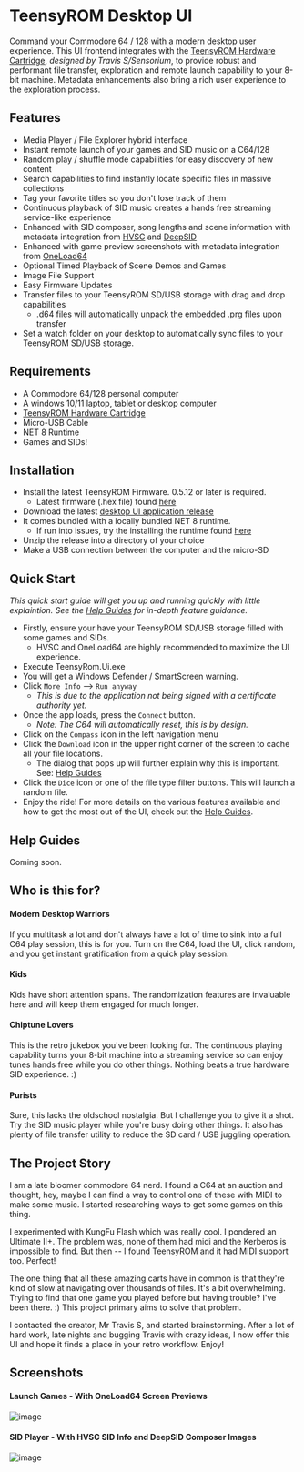 # TeensyROM Desktop UI
Command your Commodore 64 / 128 with a modern desktop user experience.  This UI frontend integrates with the [TeensyROM Hardware Cartridge](https://github.com/SensoriumEmbedded/TeensyROM), *designed by Travis S/Sensorium*, to provide robust and performant file transfer, exploration and remote launch capability to your 8-bit machine.  Metadata enhancements also bring a rich user experience to the exploration process.  

## Features
- Media Player / File Explorer hybrid interface
- Instant remote launch of your games and SID music on a C64/128
- Random play / shuffle mode capabilities for easy discovery of new content
- Search capabilities to find instantly locate specific files in massive collections
- Tag your favorite titles so you don't lose track of them 
- Continuous playback of SID music creates a hands free streaming service-like experience
- Enhanced with SID composer, song lengths and scene information with metadata integration from [HVSC](https://www.youtube.com/watch?v=lz0CJbkplj0&list=PLmN5cgEuNrpiCj1LfKBDUZS06ZBCjif5b) and [DeepSID](https://github.com/Chordian/deepsid)
- Enhanced with game preview screenshots with metadata integration from [OneLoad64](https://www.youtube.com/watch?v=lz0CJbkplj0&list=PLmN5cgEuNrpiCj1LfKBDUZS06ZBCjif5b)
- Optional Timed Playback of Scene Demos and Games
- Image File Support
- Easy Firmware Updates
- Transfer files to your TeensyROM SD/USB storage with drag and drop capabilities
  - .d64 files will automatically unpack the embedded .prg files upon transfer
- Set a watch folder on your desktop to automatically sync files to your TeensyROM SD/USB storage.

## Requirements
- A Commodore 64/128 personal computer
- A windows 10/11 laptop, tablet or desktop computer
- [TeensyROM Hardware Cartridge](https://github.com/SensoriumEmbedded/TeensyROM)
- Micro-USB Cable
- NET 8 Runtime
- Games and SIDs!

## Installation
- Install the latest TeensyROM Firmware.  0.5.12 or later is required.
  - Latest firmware (.hex file) found [here](https://github.com/SensoriumEmbedded/TeensyROM/blob/main/bin/TeensyROM/FW_Release_History.md)
- Download the latest [desktop UI application release](https://github.com/MetalHexx/TeensyROM-UI/releases)
- It comes bundled with a locally bundled NET 8 runtime.
  - If run into issues, try the installing the runtime found [here](https://dotnet.microsoft.com/en-us/download/dotnet/8.0)
- Unzip the release into a directory of your choice
- Make a USB connection between the computer and the micro-SD 
 
## Quick Start
*This quick start guide will get you up and running quickly with little explaintion.  See the [Help Guides](#help-guides) for in-depth feature guidance.*
- Firstly, ensure your have your TeensyROM SD/USB storage filled with some games and SIDs.
  - HVSC and OneLoad64 are highly recommended to maximize the UI experience.
- Execute TeensyRom.Ui.exe
- You will get a Windows Defender / SmartScreen warning.
- Click `More Info` --> `Run anyway`
  - *This is due to the application not being signed with a certificate authority yet.*  
- Once the app loads, press the `Connect` button.
  - *Note: The C64 will automatically reset, this is by design.*
- Click on the `Compass` icon in the left navigation menu
- Click the `Download` icon in the upper right corner of the screen to cache all your file locations.
  - The dialog that pops up will further explain why this is important.  See: [Help Guides](#help-guides)
- Click the `Dice` icon or one of the file type filter buttons.  This will launch a random file.
- Enjoy the ride! For more details on the various features available and how to get the most out of the UI, check out the [Help Guides](#help-guides).

## Help Guides
Coming soon.

## Who is this for?
#### Modern Desktop Warriors
If you multitask a lot and don't always have a lot of time to sink into a full C64 play session, this is for you.  Turn on the C64, load the UI, click random, and you get instant gratification from a quick play session.

#### Kids
Kids have short attention spans.  The randomization features are invaluable here and will keep them engaged for much longer.

#### Chiptune Lovers 
This is the retro jukebox you've been looking for.  The continuous playing capability turns your 8-bit machine into a streaming service so can enjoy tunes hands free while you do other things.  Nothing beats a true hardware SID experience. :)

#### Purists 
Sure, this lacks the oldschool nostalgia.  But I challenge you to give it a shot.  Try the SID music player while you're busy doing other things.  It also has plenty of file transfer utility to reduce the SD card / USB juggling operation.  

## The Project Story
I am a late bloomer commodore 64 nerd.  I found a C64 at an auction and thought, hey, maybe I can find a way to control one of these with MIDI to make some music.  I started researching ways to get some games on this thing.  

I experimented with KungFu Flash which was really cool.  I pondered an Ultimate II+.  The problem was, none of them had midi and the Kerberos is impossible to find.  But then -- I found TeensyROM and it had MIDI support too.  Perfect!

The one thing that all these amazing carts have in common is that they're kind of slow at navigating over thousands of files.  It's a bit overwhelming. Trying to find that one game you played before but having trouble? I've been there. :) This project primary aims to solve that problem.

I contacted the creator, Mr Travis S, and started brainstorming.  After a lot of hard work, late nights and bugging Travis with crazy ideas, I now offer this UI and hope it finds a place in your retro workflow. Enjoy!

## Screenshots
#### Launch Games - With OneLoad64 Screen Previews
![image](https://github.com/MetalHexx/TeensyROM-UI/assets/9291740/c5ebfbcd-4282-49b2-b349-3af5b5d503c5)

#### SID Player - With HVSC SID Info and DeepSID Composer Images
![image](https://github.com/MetalHexx/TeensyROM-UI/assets/9291740/d4bfa1f6-9b7d-4d2c-8d2e-02e2b505a548)




